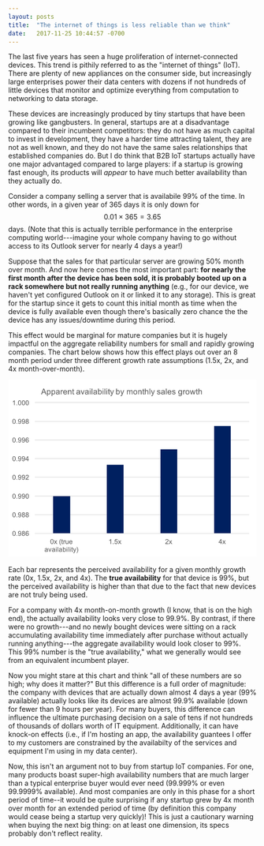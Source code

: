 ```yaml
---
layout: posts
title:  "The internet of things is less reliable than we think"
date:   2017-11-25 10:44:57 -0700
---
```


The last five years has seen a huge proliferation of internet-connected devices. This trend is pithily referred to as the "internet of things" (IoT). There are plenty of new appliances on the consumer side, but increasingly large enterprises power their data centers with dozens if not hundreds of little devices that monitor and optimize everything from computation to networking to data storage.

These devices are increasingly produced by tiny startups that have been growing like gangbusters. In general, startups are at a disadvantage compared to their incumbent competitors: they do not have as much capital to invest in development, they have a harder time attracting talent, they are not as well known, and they do not have the same sales relationships that established companies do. But I do think that B2B IoT startups actually have one major advantaged compared to large players: if a startup is growing fast enough, its products will *appear* to have much better availability than they actually do. <!--more-->

Consider a company selling a server that is availabile 99% of the time. In other words, in a given year of 365 days it is only down for $$0.01 \times 365 = 3.65$$ days. (Note that this is actually terrible performance in the enterprise computing world---imagine your whole company having to go without access to its Outlook server for nearly 4 days a year!)

Suppose that the sales for that particular server are growing 50% month over month. And now here comes the most important part: **for nearly the first month after the device has been sold, it is probably booted up on a rack somewhere but not really running anything** (e.g., for our device, we haven't yet configured Outlook on it or linked it to any storage). This is great for the startup since it gets to count this initial month as time when the device is fully available even though there's basically zero chance the the device has any issues/downtime during this period.

This effect would be marginal for mature companies but it is hugely impactful on the aggregate reliability numbers for small and rapidly growing companies. The chart below shows how this effect plays out over an 8 month period under three different growth rate assumptions (1.5x, 2x, and 4x month-over-month).

<img class='inline-chart' src='/assets/availability/device_availability.png'/>
<p class="caption">Each bar represents the perceived availability for a given monthly growth rate (0x, 1.5x, 2x, and 4x). The <b>true availability</b> for that device is 99%, but the perceived availability is higher than that due to the fact that new devices are not truly being used.</p>

For a company with 4x month-on-month growth (I know, that is on the high end), the actually availability looks very close to 99.9%. By contrast, if there were no growth---and no newly bought devices were sitting on a rack accumulating availability time immediately after purchase without actually running anything---the aggregate availability would look closer to 99%. This 99% number is the "true availability," what we generally would see from an equivalent incumbent player. 

Now you might stare at this chart and think "all of these numbers are so high; why does it matter?" But this difference is a full order of magnitude: the company with devices that are actually down almost 4 days a year (99% available) actually looks like its devices are almost 99.9% available (down for fewer than 9 hours per year). For many buyers, this difference can influence the ultimate purchasing decision on a sale of tens if not hundreds of thousands of dollars worth of IT equipment. Additionally, it can have knock-on effects (i.e., if I'm hosting an app, the availability guantees I offer to my customers are constrained by the availabilty of the services and equipment I'm using in my data center).

Now, this isn't an argument not to buy from startup IoT companies. For one, many products boast super-high availability numbers that are much larger than a typical enterprise buyer would ever need (99.999% or even 99.9999% available). And most companies are only in this phase for a short period of time--it would be quite surprising if any startup grew by 4x month over month for an extended period of time (by definition this company would cease being a startup very quickly)! This is just a cautionary warning when buying the next big thing: on at least one dimension, its specs probably don't reflect reality.